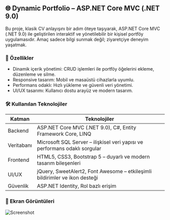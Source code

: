 ## 🌐 Dynamic Portfolio – ASP.NET Core MVC (.NET 9.0)

Bu proje, klasik CV anlayışını bir adım öteye taşıyarak, ASP.NET Core MVC (.NET 9.0) ile geliştirilen interaktif ve yönetilebilir bir kişisel portföy uygulamasıdır. Amaç sadece bilgi sunmak değil; ziyaretçiye deneyim yaşatmak.

### 🚀 Özellikler

* Dinamik içerik yönetimi: CRUD işlemleri ile portföy öğelerini ekleme, düzenleme ve silme.
* Responsive tasarım: Mobil ve masaüstü cihazlarla uyumlu.
* Performans odaklı: Hızlı yükleme ve güvenli veri yönetimi.
* UI/UX tasarımı: Kullanıcı dostu arayüz ve modern tasarım. 
### 🛠️ Kullanılan Teknolojiler

| Katman       | Teknolojiler                                                                 |
|--------------|------------------------------------------------------------------------------|
| Backend      | ASP.NET Core MVC (.NET 9.0), C#, Entity Framework Core, LINQ                |
| Veritabanı   | Microsoft SQL Server – ilişkisel veri yapısı ve performans odaklı sorgular  |
| Frontend     | HTML5, CSS3, Bootstrap 5 – duyarlı ve modern tasarım bileşenleri            |
| UI/UX        | jQuery, SweetAlert2, Font Awesome – etkileşimli bildirimler ve ikon desteği |
| Güvenlik     | ASP.NET Identity, Rol bazlı erişim                      |

### 📸 Ekran Görüntüleri

![Screenshot](imagesSS/ss1.png)
